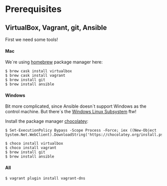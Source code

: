 # Prerequisites

## VirtualBox, Vagrant, git, Ansible

First we need some tools!

#### Mac

We´re using [homebrew](https://brew.sh/index_de) package manager here:

```
$ brew cask install virtualbox
$ brew cask install vagrant
$ brew install git
$ brew install ansible
```

#### Windows

Bit more complicated, since Ansible doesn´t support Windows as the control machine. But there´s the [Windows Linux Subsystem](https://docs.microsoft.com/en-us/windows/wsl/install-win10) ftw! 



Install the package manager [chocolatey](https://chocolatey.org/):

```
$ Set-ExecutionPolicy Bypass -Scope Process -Force; iex ((New-Object System.Net.WebClient).DownloadString('https://chocolatey.org/install.ps1'))
```





```
$ choco install virtualbox
$ choco install vagrant
$ brew install git
$ brew install ansible
```

#### All

```
$ vagrant plugin install vagrant-dns
```




